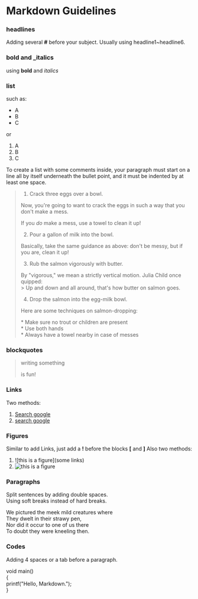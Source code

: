 # Markdown Guidelines

### headlines
Adding several **#** before your subject. Usually using headline1~headline6.

### bold and _italics
using **bold** and _italics_

### list
such as:
* A
* B
* C

or 

1. A
2. B
3. C

To create a list with some comments inside, 
your paragraph must start on a line all by itself underneath the bullet point, 
and it must be indented by at least one space. 

>1. Crack three eggs over a bowl.
>
> Now, you're going to want to crack the eggs in such a way that you don't make a mess.
>
> If you _do_ make a mess, use a towel to clean it up!
>
>2. Pour a gallon of milk into the bowl.
>
> Basically, take the same guidance as above: don't be messy, but if you are, clean it up!
>
>3. Rub the salmon vigorously with butter.
>
>   By "vigorous," we mean a strictly vertical motion. Julia Child once quipped:  
>   \> Up and down and all around, that's how butter on salmon goes.
>
>4. Drop the salmon into the egg-milk bowl.
>
>   Here are some techniques on salmon-dropping:
>
>   \* Make sure no trout or children are present  
>   \* Use both hands  
>   \* Always have a towel nearby in case of messes  


### blockquotes
> writing something 
>
> is fun!

### Links
Two methods:
1. [Search google](www.google.com)
2. [search google][GOOGLE WEB]  

[GOOGLE WEB]:www.google.com

### Figures
Similar to add Links, just add a **!** before the blocks **[** and **]**
Also two methods:
1. ![this is a figure](some links)
2. ![this is a figure][CITE]  

[CITE]: http://somelinks

### Paragraphs

Split sentences by adding double spaces.  
Using soft breaks instead of hard breaks.

We pictured the meek mild creatures where  
They dwelt in their strawy pen,  
Nor did it occur to one of us there  
To doubt they were kneeling then.

### Codes
Adding 4 spaces or a tab before a paragraph.

  void main()  
  {  
    printf("Hello, Markdown.");  
  }  

